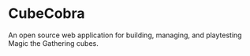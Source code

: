 # CubeCobra
An open source web application for building, managing, and playtesting Magic the Gathering cubes.
